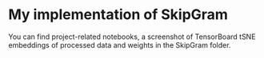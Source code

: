 # My implementation of SkipGram
You can find project-related notebooks, a screenshot of TensorBoard tSNE embeddings of processed data and weights in the SkipGram folder.